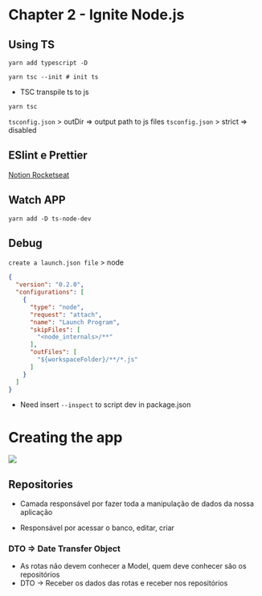 # Chapter 2 - Ignite Node.js

## Using TS

```
yarn add typescript -D 
```

```
yarn tsc --init # init ts
```

- TSC transpile ts to js

```
yarn tsc
```

`tsconfig.json` > outDir => output path to js files
`tsconfig.json` > strict => disabled

## ESlint e Prettier

<a href="https://www.notion.so/ESLint-e-Prettier-Trilha-Node-js-d3f3ef576e7f45dfbbde5c25fa662779#eaf6e8bdcabc4d809cdae302e29750da">Notion Rocketseat</a>


## Watch APP

```
yarn add -D ts-node-dev
```

## Debug

`create a launch.json file` > node


```json
{
  "version": "0.2.0",
  "configurations": [
    {
      "type": "node",
      "request": "attach",
      "name": "Launch Program",
      "skipFiles": [
        "<node_internals>/**"
      ],
      "outFiles": [
        "${workspaceFolder}/**/*.js"
      ]
    }
  ]
}
```

- Need insert `--inspect` to script dev in package.json


# Creating the app

<img src="https://xesque.rocketseat.dev/1571029149847-attachment.png" />


## Repositories

- Camada responsável por fazer toda a manipulação de dados da nossa aplicação

- Responsável por acessar o banco, editar, criar


### DTO => Date Transfer Object

- As rotas não devem conhecer a Model, quem deve conhecer são os repositórios
- DTO -> Receber os dados das rotas e receber nos repositórios


